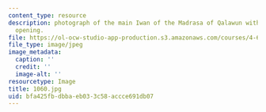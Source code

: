 ```yaml
---
content_type: resource
description: photograph of the main Iwan of the Madrasa of Qalawun with its tripartite
  opening.
file: https://ol-ocw-studio-app-production.s3.amazonaws.com/courses/4-615-the-architecture-of-cairo-spring-2002/bfa425fbdbbaeb033c58accce691db07_1060.jpg
file_type: image/jpeg
image_metadata:
  caption: ''
  credit: ''
  image-alt: ''
resourcetype: Image
title: 1060.jpg
uid: bfa425fb-dbba-eb03-3c58-accce691db07
---
```

